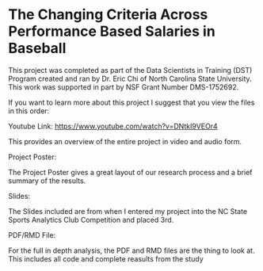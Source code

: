 # The Changing Criteria Across Performance Based Salaries in Baseball

This project was completed as part of the Data Scientists in Training (DST) Program created and ran by Dr. Eric Chi of North Carolina State University. This work was supported in part by NSF Grant Number DMS-1752692.

If you want to learn more about this project I suggest that you view the files in this order:

Youtube Link: https://www.youtube.com/watch?v=DNtkI9VEOr4

This provides an overview of the entire project in video and audio form.

Project Poster:

The Project Poster gives a great layout of our research process and a brief summary of the results.

Slides:

The Slides included are from when I entered my project into the NC State Sports Analytics Club Competition and placed 3rd.

PDF/RMD File:

For the full in depth analysis, the PDF and RMD files are the thing to look at. This includes all code and complete reasults from the study
